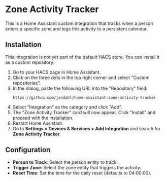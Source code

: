 # Zone Activity Tracker

This is a Home Assistant custom integration that tracks when a person enters a specific zone and logs this activity to a persistent calendar.

## Installation

This integration is not yet part of the default HACS store. You can install it as a custom repository.

1.  Go to your HACS page in Home Assistant.
2.  Click on the three dots in the top right corner and select "Custom repositories".
3.  In the dialog, paste the following URL into the "Repository" field:
    ```
    https://github.com/jandahl/home-assistant-zone-activity-tracker
    ```
4.  Select "Integration" as the category and click "Add".
5.  The "Zone Activity Tracker" card will now appear. Click "Install" and proceed with the installation.
6.  Restart Home Assistant.
7.  Go to **Settings > Devices & Services > Add Integration** and search for **Zone Activity Tracker**.

## Configuration

-   **Person to Track**: Select the person entity to track.
-   **Trigger Zone**: Select the zone entity that triggers the activity.
-   **Reset Time**: Set the time for the daily reset (defaults to 04:00:00).
